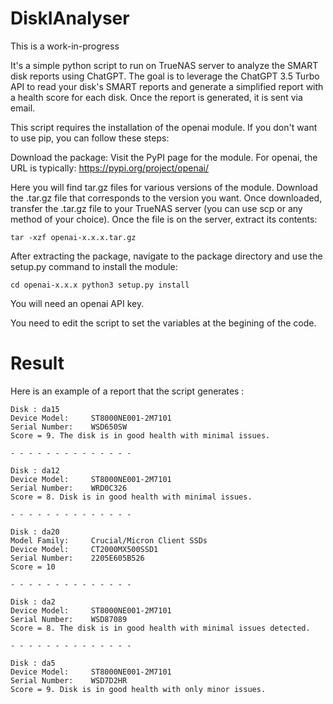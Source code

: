 # DiskIAnalyser

This is a work-in-progress

It's a simple python script to run on TrueNAS server to analyze the SMART disk reports using ChatGPT.
The goal is to leverage the ChatGPT 3.5 Turbo API to read your disk's SMART reports and generate a simplified report with a health score for each disk. Once the report is generated, it is sent via email.

This script requires the installation of the openai module. If you don't want to use pip, you can follow these steps:

Download the package:
Visit the PyPI page for the module. For openai, the URL is typically:
https://pypi.org/project/openai/

Here you will find tar.gz files for various versions of the module. Download the .tar.gz file that corresponds to the version you want.
Once downloaded, transfer the .tar.gz file to your TrueNAS server (you can use scp or any method of your choice). Once the file is on the server, extract its contents:

<code>tar -xzf openai-x.x.x.tar.gz</code>

After extracting the package, navigate to the package directory and use the setup.py command to install the module:

<code>cd openai-x.x.x
python3 setup.py install</code>

You will need an openai API key.

You need to edit the script to set the variables at the begining of the code.



# Result
Here is an example of a report that the script generates : 

```
Disk : da15
Device Model:     ST8000NE001-2M7101
Serial Number:    WSD650SW
Score = 9. The disk is in good health with minimal issues.

- - - - - - - - - - - - - - 

Disk : da12
Device Model:     ST8000NE001-2M7101
Serial Number:    WRD0C326
Score = 8. Disk is in good health with minimal issues.

- - - - - - - - - - - - - - 

Disk : da20
Model Family:     Crucial/Micron Client SSDs
Device Model:     CT2000MX500SSD1
Serial Number:    2205E605B526
Score = 10

- - - - - - - - - - - - - - 

Disk : da2
Device Model:     ST8000NE001-2M7101
Serial Number:    WSD87089
Score = 8. The disk is in good health with minimal issues detected.

- - - - - - - - - - - - - - 

Disk : da5
Device Model:     ST8000NE001-2M7101
Serial Number:    WSD7D2HR
Score = 9. Disk is in good health with only minor issues.

```

